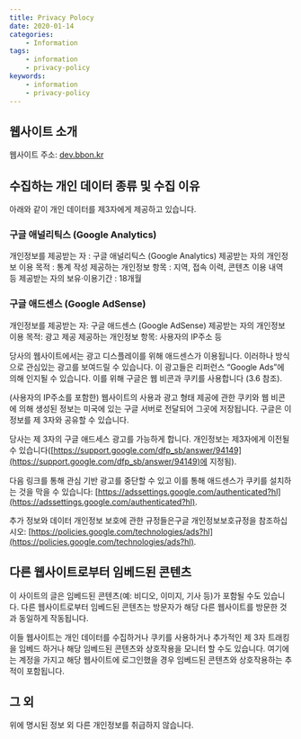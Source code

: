```yaml
---
title: Privacy Polocy
date: 2020-01-14
categories:
    - Information
tags:
    - information
    - privacy-policy
keywords:
    - information
    - privacy-policy
---
```


## 웹사이트 소개

웹사이트 주소: [dev.bbon.kr](https://dev.bbon.kr)

## 수집하는 개인 데이터 종류 및 수집 이유

아래와 같이 개인 데이터를 제3자에게 제공하고 있습니다.

### 구글 애널리틱스 (Google Analytics)

개인정보를 제공받는 자 : 구글 애널리틱스 (Google Analytics)
제공받는 자의 개인정보 이용 목적 : 통계 작성
제공하는 개인정보 항목 : 지역, 접속 이력, 콘텐츠 이용 내역 등
제공받는 자의 보유·이용기간 : 18개월

### 구글 애드센스 (Google AdSense)

개인정보를 제공받는 자: 구글 애드센스 (Google AdSense)
제공받는 자의 개인정보 이용 목적: 광고 제공
제공하는 개인정보 항목: 사용자의 IP주소 등

당사의 웹사이트에서는 광고 디스플레이를 위해 애드센스가 이용됩니다. 이러하나 방식으로 관심있는 광고를 보여드릴 수 있습니다. 이 광고들은 리퍼런스 “Google Ads”에 의해 인지될 수 있습니다. 이를 위해 구글은 웹 비콘과 쿠키를 사용합니다 (3.6 참조).

(사용자의 IP주소를 포함한) 웹사이트의 사용과 광고 형태 제공에 관한 쿠키와 웹 비콘에 의해 생성된 정보는 미국에 있는 구글 서버로 전달되어 그곳에 저장됩니다. 구글은 이 정보를 제 3자와 공유할 수 있습니다.

당사는 제 3자의 구글 애드세스 광고를 가능하게 합니다. 개인정보는 제3자에게 이전될 수 있습니다([https://support.google.com/dfp_sb/answer/94149](https://support.google.com/dfp_sb/answer/94149)에 지정됨).

다음 링크를 통해 관심 기반 광고를 중단할 수 있고 이를 통해 애드센스가 쿠키를 설치하는 것을 막을 수 있습니다: [https://adssettings.google.com/authenticated?hl](https://adssettings.google.com/authenticated?hl).

추가 정보와 데이터 개인정보 보호에 관한 규정들은구글 개인정보보호규정을 참조하십시오: [https://policies.google.com/technologies/ads?hl](https://policies.google.com/technologies/ads?hl).

## 다른 웹사이트로부터 임베드된 콘텐츠

이 사이트의 글은 임베드된 콘텐츠(예: 비디오, 이미지, 기사 등)가 포함될 수도 있습니다. 다른 웹사이트로부터 임베드된 콘텐츠는 방문자가 해당 다른 웹사이트를 방문한 것과 동일하게 작동됩니다.

이들 웹사이트는 개인 데이터를 수집하거나 쿠키를 사용하거나 추가적인 제 3자 트래킹을 임베드 하거나 해당 임베드된 콘텐츠와 상호작용을 모니터 할 수도 있습니다. 여기에는 계정을 가지고 해당 웹사이트에 로그인했을 경우 임베드된 콘텐츠와 상호작용하는 추적이 포함됩니다.

## 그 외

위에 명시된 정보 외 다른 개인정보를 취급하지 않습니다.
